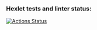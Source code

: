 ### Hexlet tests and linter status:
[![Actions Status](https://github.com/FreeS777/frontend-project-lvl1/actions/workflows/hexlet-check.yml/badge.svg)](https://github.com/FreeS777/frontend-project-lvl1/actions)